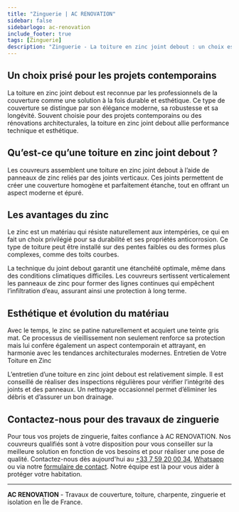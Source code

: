 ```yaml
---
title: "Zinguerie | AC RENOVATION"
sidebar: false
sidebarlogo: ac-renovation
include_footer: true
tags: [Zinguerie]
description: "Zinguerie - La toiture en zinc joint debout : un choix esthétique et durable"
---
```


## Un choix prisé pour les projets contemporains

La toiture en zinc joint debout est reconnue par les professionnels de la couverture comme une solution à la fois durable et esthétique. Ce type de couverture se distingue par son élégance moderne, sa robustesse et sa longévité. Souvent choisie pour des projets contemporains ou des rénovations architecturales, la toiture en zinc joint debout allie performance technique et esthétique.

## Qu’est-ce qu’une toiture en zinc joint debout ?

Les couvreurs assemblent une toiture en zinc joint debout à l’aide de panneaux de zinc reliés par des joints verticaux. Ces joints permettent de créer une couverture homogène et parfaitement étanche, tout en offrant un aspect moderne et épuré.

## Les avantages du zinc

Le zinc est un matériau qui résiste naturellement aux intempéries, ce qui en fait un choix privilégié pour sa durabilité et ses propriétés anticorrosion. Ce type de toiture peut être installé sur des pentes faibles ou des formes plus complexes, comme des toits courbes.

La technique du joint debout garantit une étanchéité optimale, même dans des conditions climatiques difficiles. Les couvreurs sertissent verticalement les panneaux de zinc pour former des lignes continues qui empêchent l’infiltration d’eau, assurant ainsi une protection à long terme.

## Esthétique et évolution du matériau

Avec le temps, le zinc se patine naturellement et acquiert une teinte gris mat. Ce processus de vieillissement non seulement renforce sa protection mais lui confère également un aspect contemporain et attrayant, en harmonie avec les tendances architecturales modernes.
Entretien de Votre Toiture en Zinc

L’entretien d’une toiture en zinc joint debout est relativement simple. Il est conseillé de réaliser des inspections régulières pour vérifier l’intégrité des joints et des panneaux. Un nettoyage occasionnel permet d’éliminer les débris et d’assurer un bon drainage.

## Contactez-nous pour des travaux de zinguerie

Pour tous vos projets de zinguerie, faites confiance à AC RENOVATION. Nos couvreurs qualifiés sont à votre disposition pour vous conseiller sur la meilleure solution en fonction de vos besoins et pour réaliser une pose de qualité. Contactez-nous dès aujourd'hui au [+33 7 59 20 00 34](tel:+33759200034), [Whatsapp](https://wa.me/33759200034) ou via notre [formulaire de contact](../index.html#contact). Notre équipe est là pour vous aider à protéger votre habitation.

---

**AC RENOVATION** - Travaux de couverture, toiture, charpente, zinguerie et isolation en Île de France.

